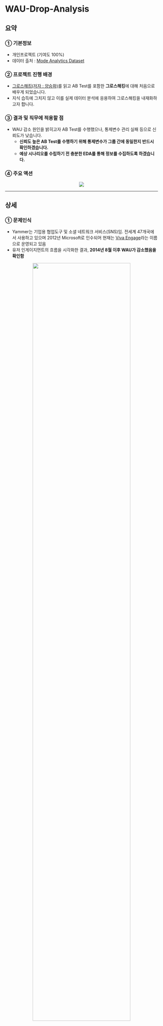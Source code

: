 # WAU-Drop-Analysis

## 요약
### ① 기본정보
* 개인프로젝트 (기여도 100%)
* 데이터 출처 : [Mode Analytics Dataset](https://mode.com/)

### ② 프로젝트 진행 배경
* [그로스해킹(저자 : 양승화)](https://product.kyobobook.co.kr/detail/S000001766457)를 읽고 AB Test를 포함한 **그로스해킹**에 대해 처음으로 배우게 되었습니다.
* 지식 습득에 그치지 않고 이를 실제 데이터 분석에 응용하여 그로스해킹을 내재화하고자 합니다.

### ③ 결과 및 직무에 적용할 점
* WAU 감소 원인을 밝히고자 AB Test를 수행했으나, 통제변수 관리 실패 등으로 신뢰도가 낮습니다.
  *  **신뢰도 높은 AB Test를 수행하기 위해 통제변수가 그룹 간에 동일한지 반드시 확인하겠습니다.**
  *  **예상 시나리오를 수립하기 전 충분한 EDA를 통해 정보를 수집하도록 하겠습니다.**
 
### ④ 주요 액션
<p align = 'center'><img src = 'https://github.com/TAEJIN-AHN/WAU-Drop-Analysis/assets/125945387/4f7ab891-8912-4fc2-91ab-10cb67a8a8c1'></p>

---
## 상세
### ① 문제인식

* Yammer는 기업용 협업도구 및 소셜 네트워크 서비스(SNS)임. 전세계 47개국에서 사용하고 있으며 2012년 Microsoft로 인수되어 현재는 [Viva Engage](https://www.microsoft.com/ko-kr/microsoft-viva/engage)라는 이름으로 운영되고 있음
* 유저 인게이지먼트의 흐름을 시각화한 결과, **2014년 8월 이후 WAU가 감소했음을 확인함**

<p align = 'center'><img src = 'https://github.com/TAEJIN-AHN/WAU-Drop-Analysis/assets/125945387/d090b796-6149-4b52-8746-a691cab6da25' width = 80%></p>

---
* **EDA**를 수행한 결과, 다음과 같은 사실을 확인함 [[SQL·Python 코드 링크]](https://github.com/TAEJIN-AHN/WAU-Drop-Analysis/blob/main/SQL_Python%20Code.md#%EB%AC%B8%EC%A0%9C-%EC%9D%B8%EC%8B%9D)
  * 북반구 사용자가 남반구에 비해 10배 가량 많음
  * 5~7월 평균과 8월을 비교했을 때, 북반구 국가의 70%에서 이벤트 발생 횟수가 감소함
  * 반면 남반구 국가의 67%에서 이벤트 발생 횟수가 증가함
<p align = 'center'><img src = 'https://github.com/TAEJIN-AHN/WAU-Drop-Analysis/assets/125945387/2097f43c-5fb2-4caa-90b7-a8e4f6e00379'></p>

---
* EDA 결과를 통해 아래와 같은 **예상 시나리오**를 수립할 수 있었음
<p align = 'center'><img src = 'https://github.com/TAEJIN-AHN/WAU-Drop-Analysis/assets/125945387/faf0aa5e-a508-4606-be21-c2ae8d6c2e2e'></p>

* 아래 가정 하에 **북반구/남반구의 8월 업무 참여도에 대한 가설 검정을 실시하여, 휴가가 유저 인게이지먼트에 미치는 영향을 확인**하고자 함

$${\color{gray}Yammer\\,서비스의\\,특성\\,상,\\,WAU는\\,사용자의\\,업무\\,참여도에\\,비례한다.}$$

$${\color{gray}2014년\\,8월\\,북반구\\,/\\,남반구\\,사용자\\,그룹의\\,유일한\\,차이점은\\,휴가\\,시즌\\,여부이다.}$$

---

### ② 난관 및 해결책
* 본 프로젝트에 사용한 데이터셋에는 **유저의 근무상태를 알 수 있는 정보가 없음**.
* 아래의 배경에 따라, **이메일 열람-클릭 전환율을 업무 참여도를 나타내는 대체 지표로 제시**함
  *  Yammer에서는 조직의 주요 이슈를 요약한 뉴스레터를 정기적으로 사용자에게 발송한다.
  *  유저의 뉴스레터 수신 및 열람, Call to Action 링크 클릭 등 행동에 대한 데이터를 사용할 수 있다.
  *  업무 참여도가 높은 사람이라면 조직 이슈를 파악하기 위한 행동에 적극적일 것이다.

<p align = 'center'><img src = 'https://github.com/TAEJIN-AHN/WAU-Drop-Analysis/assets/125945387/ce22d183-bdb0-44da-af9a-354f999b5d6e' width = 50%></p>

---

### ③ 데이터 분석
* 관련 SQL 및 Python 코드는 [Github Link](https://github.com/TAEJIN-AHN/WAU-Drop-Analysis/blob/main/SQL_Python%20Code.md#%EB%8D%B0%EC%9D%B4%ED%84%B0-%EB%B6%84%EC%84%9D)를 참고하여 주시기 바랍니다.
* **그룹별 이메일 퍼널 차트**
  * **북반구의 열람 - 클릭 전환율이 남반구에 비해 3.1% 낮음**
<p align = 'center'><img src = 'https://github.com/TAEJIN-AHN/WAU-Drop-Analysis/assets/125945387/23cfadb5-a095-471d-b910-e1555d65864d'</p>

* **가설검정**
  * 북반구 그룹의 열람 - 클릭 전환율을 a, 남반구는 b라고 했을 때 **통계적 가설**은 다음과 같음
<p align = 'center'><img src = 'https://github.com/TAEJIN-AHN/WAU-Drop-Analysis/assets/125945387/a129e570-40f3-4713-a630-91c3036784bc' width = 50%></p>

  * 검정 결과 (유의수준 95%), **p-value가 0.149로 귀무가설을 기각할 수 없었음**

<p align = 'center'><img src = 'https://github.com/TAEJIN-AHN/WAU-Drop-Analysis/assets/125945387/9588b938-3219-493e-9778-d07de693f28b' width = 70%></p>

---
### ④ 결과

<p align = 'center'><img src = 'https://github.com/TAEJIN-AHN/WAU-Drop-Analysis/assets/125945387/c20e961c-37e3-431a-a83b-4cfeb8a17229' width = 80%></p>

---
### ⑤ 반성
* **통제변수가 적절히 관리되었는가?**
  * 본 프로젝트를 본격적으로 시작하기 전 아래와 같이 가정한 바 있음
$${\color{gray}2014년\\,8월\\,북반구\\,/\\,남반구\\,사용자\\,그룹의\\,유일한\\,차이점은\\,휴가\\,시즌\\,여부이다.}$$
  * 그러나 이는 사실과 거리가 멀 가능성이 높으며, 다른 요인에서 차이가 날 수 있음
  * **즉, 통제 변수가 철저히 관리되었다고 판단하기는 어려움**
* **대체 지표 설정은 설득력이 있었는가?**
  * 업무 참여도를 바로 확인할 수 없어 이메일 퍼널 전환율을 대체 지표로 설정한 바 있음
  * 업무 참여도가 높은 사람은 조직 이슈를 파악하는 적극적일 것이라는 가정이 있었음
  * 휴가로 인해 잠시 참여도가 감소한 사람도 동일한 행동을 보일 수 있음 (업무 복귀를 위해)
  * **즉, 대체 지표의 설득력을 강화하기 위한 아이디어가 필요함**
* **충분한 EDA를 통해 예상 시나리오를 수립했는가?**
  * EDA를 통해 8월 시점 북반구/남반구의 이벤트 발생 증감이 서로 다르다는 것을 확인함
  * 이는 8월 휴가가 동월 WAU를 감소시켰다는 시나리오의 기초가 되었음
  * 그러나 북반구와 남반구를 단순 비교하기에는 남반구 국가의 표본 수*가 너무 적음

$${\color{gray}*\\,북반구\quad41개국\quad v.s\quad남반구\quad6개국}$$
  * **즉, WAU가 줄어든 시나리오를 수립하기 위해서는 EDA 과정이 더욱 충실했어야 함**

---
### ⑥ 직무에 적용할 점
* A/B 테스트 수행 시에는 통제변수가 그룹 간에 동일하게 유지되는지 점검하도록 하겠습니다.
* 분석에 필요한 데이터가 없어 다른 데이터로 대체할 때는 설득력을 보완할 수 있도록 하겠습니다.
* 본격적인 분석을 시작하기 전에 충분한 EDA를 수행하여 문제 및 상황 인식을 명확히 하겠습니다.
